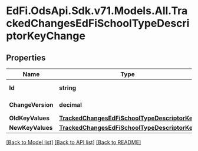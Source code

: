 # EdFi.OdsApi.Sdk.v71.Models.All.TrackedChangesEdFiSchoolTypeDescriptorKeyChange

## Properties

Name | Type | Description | Notes
------------ | ------------- | ------------- | -------------
**Id** | **string** | Resource identifier | [optional] 
**ChangeVersion** | **decimal** | Change version | [optional] 
**OldKeyValues** | [**TrackedChangesEdFiSchoolTypeDescriptorKey**](TrackedChangesEdFiSchoolTypeDescriptorKey.md) |  | [optional] 
**NewKeyValues** | [**TrackedChangesEdFiSchoolTypeDescriptorKey**](TrackedChangesEdFiSchoolTypeDescriptorKey.md) |  | [optional] 

[[Back to Model list]](../README.md#documentation-for-models) [[Back to API list]](../README.md#documentation-for-api-endpoints) [[Back to README]](../README.md)

